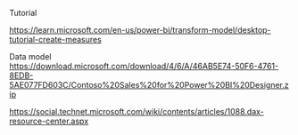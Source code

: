 Tutorial

https://learn.microsoft.com/en-us/power-bi/transform-model/desktop-tutorial-create-measures

Data model </br>
https://download.microsoft.com/download/4/6/A/46AB5E74-50F6-4761-8EDB-5AE077FD603C/Contoso%20Sales%20for%20Power%20BI%20Designer.zip

https://social.technet.microsoft.com/wiki/contents/articles/1088.dax-resource-center.aspx



